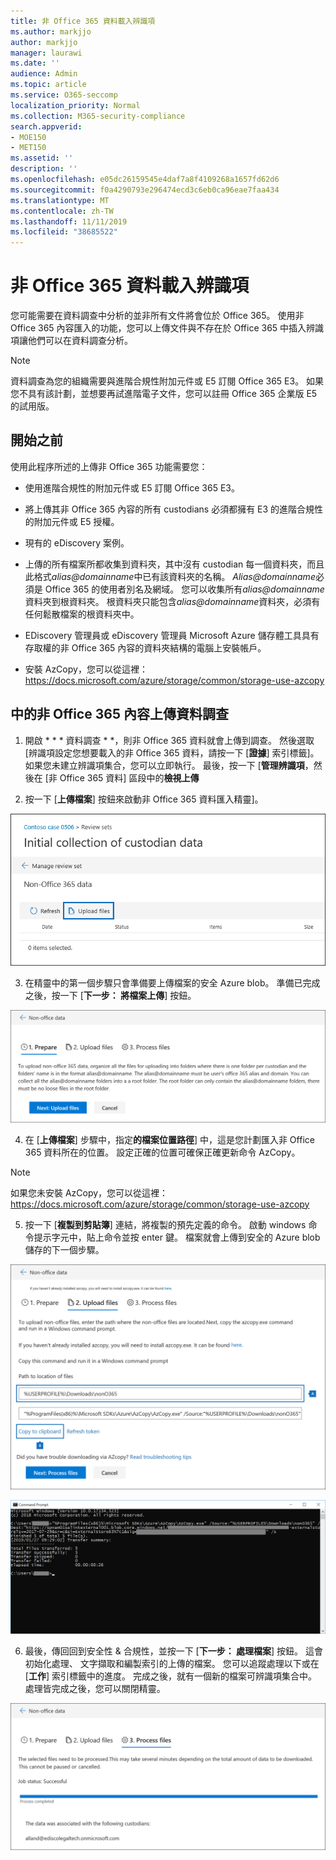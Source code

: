 ```yaml
---
title: 非 Office 365 資料載入辨識項
ms.author: markjjo
author: markjjo
manager: laurawi
ms.date: ''
audience: Admin
ms.topic: article
ms.service: O365-seccomp
localization_priority: Normal
ms.collection: M365-security-compliance
search.appverid:
- MOE150
- MET150
ms.assetid: ''
description: ''
ms.openlocfilehash: e05dc26159545e4daf7a8f4109268a1657fd62d6
ms.sourcegitcommit: f0a4290793e296474ecd3c6eb0ca96eae7faa434
ms.translationtype: MT
ms.contentlocale: zh-TW
ms.lasthandoff: 11/11/2019
ms.locfileid: "38685522"
---
```

# <a name="load-non-office-365-data-into-evidence"></a>非 Office 365 資料載入辨識項

您可能需要在資料調查中分析的並非所有文件將會位於 Office 365。 使用非 Office 365 內容匯入的功能，您可以上傳文件與不存在於 Office 365 中插入辨識項讓他們可以在資料調查分析。

>[!Note]
>資料調查為您的組織需要與進階合規性附加元件或 E5 訂閱 Office 365 E3。 如果您不具有該計劃，並想要再試進階電子文件，您可以註冊 Office 365 企業版 E5 的試用版。

## <a name="before-you-begin"></a>開始之前

使用此程序所述的上傳非 Office 365 功能需要您：

- 使用進階合規性的附加元件或 E5 訂閱 Office 365 E3。

- 將上傳其非 Office 365 內容的所有 custodians 必須都擁有 E3 的進階合規性的附加元件或 E5 授權。

- 現有的 eDiscovery 案例。

- 上傳的所有檔案所都收集到資料夾，其中沒有 custodian 每一個資料夾，而且此格式*alias@domainname*中已有該資料夾的名稱。 *Alias@domainname*必須是 Office 365 的使用者別名及網域。 您可以收集所有*alias@domainname*資料夾到根資料夾。 根資料夾只能包含*alias@domainname*資料夾，必須有任何鬆散檔案的根資料夾中。

- EDiscovery 管理員或 eDiscovery 管理員 Microsoft Azure 儲存體工具具有存取權的非 Office 365 內容的資料夾結構的電腦上安裝帳戶。

- 安裝 AzCopy，您可以從這裡：https://docs.microsoft.com/azure/storage/common/storage-use-azcopy

## <a name="upload-non-office-365-content-in-to-a-data-investigation"></a>中的非 Office 365 內容上傳資料調查

1. 開啟 * * * 資料調查 * *，則非 Office 365 資料就會上傳到調查。  然後選取 [辨識項設定您想要載入的非 Office 365 資料，請按一下 [**證據**] 索引標籤]。  如果您未建立辨識項集合，您可以立即執行。  最後，按一下 [**管理辨識項**，然後在 [非 Office 365 資料] 區段中的**檢視上傳**

2. 按一下 [**上傳檔案**] 按鈕來啟動非 Office 365 資料匯入精靈]。

![上傳檔案](media/574f4059-4146-4058-9df3-ec97cf28d7c7.png)

3. 在精靈中的第一個步驟只會準備要上傳檔案的安全 Azure blob。  準備已完成之後，按一下 [**下一步： 將檔案上傳**] 按鈕。

![準備非 Office 365 資料匯入](media/0670a347-a578-454a-9b3d-e70ef47aec57.png)
 
4. 在 [**上傳檔案**] 步驟中，指定**的檔案位置路徑**] 中，這是您計劃匯入非 Office 365 資料所在的位置。  設定正確的位置可確保正確更新命令 AzCopy。

> [!NOTE]
> 如果您未安裝 AzCopy，您可以從這裡：https://docs.microsoft.com/azure/storage/common/storage-use-azcopy

5. 按一下 [**複製到剪貼簿**] 連結，將複製的預先定義的命令。 啟動 windows 命令提示字元中，貼上命令並按 enter 鍵。  檔案就會上傳到安全的 Azure blob 儲存的下一個步驟。

![上傳非 Office 365 資料匯入的檔案](media/3ea53b5d-7f9b-4dfc-ba63-90a38c14d41a.png)

![使用 AzCopy 匯入非 Office 365 資料](media/504e2dbe-f36f-4f36-9b08-04aea85d8250.png)

6. 最後，傳回回到安全性 & 合規性，並按一下 [**下一步： 處理檔案**] 按鈕。  這會初始化處理、 文字擷取和編製索引的上傳的檔案。  您可以追蹤處理以下或在 [**工作**] 索引標籤中的進度。 完成之後，就有一個新的檔案可辨識項集合中。  處理皆完成之後，您可以關閉精靈。

![非 Office 365 匯入程序檔案](media/218b1545-416a-4a9f-9b25-3b70e8508f67.png)

